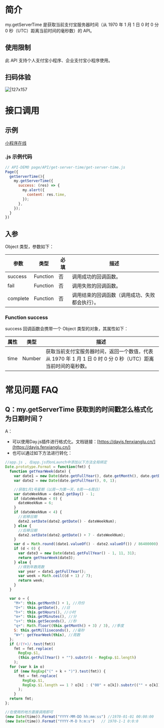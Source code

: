 # 简介
my.getServerTime 是获取当前支付宝服务器时间（从 1970 年 1 月 1 日 0 时 0 分 0 秒（UTC）距离当前时间的毫秒数）的 API。

## 使用限制

此 API 支持个人支付宝小程序、企业支付宝小程序使用。

## 扫码体验

![|127x157](https://gw.alipayobjects.com/zos/skylark-tools/public/files/a3b3b0843841d6a92ad0275006cc89ab.jpeg#align=left&display=inline&height=157&margin=%5Bobject%20Object%5D&originHeight=157&originWidth=127&status=done&style=none&width=127)

# 接口调用

## 示例

[小程序在线](https://opendocs.alipay.com/openbox/mini/opendocs/get-server-time?view=preview&defaultPage=pages/index/index&defaultOpenedFiles=pages/index/index&theme=light) 


### .js 示例代码

```javascript
// API-DEMO page/API/get-server-time/get-server-time.js
Page({
  getServerTime(){
    my.getServerTime({
      success: (res) => {
        my.alert({
          content: res.time,
        });
      },
    });
  }
})
```

## 入参

Object 类型，参数如下：

| **参数** | **类型** | **必填** | **描述** |
| --- | --- | --- | --- |
| success | Function | 否 | 调用成功的回调函数。 |
| fail | Function | 否 | 调用失败的回调函数。 |
| complete | Function | 否 | 调用结束的回调函数（调用成功、失败都会执行）。 |

### Function success

success 回调函数会携带一个 Object 类型的对象，其属性如下：

| **属性** | **类型** | **描述** |
| --- | --- | --- |
| time | Number | 获取当前支付宝服务器时间，返回一个数值，代表从 1970 年 1 月 1 日 0 时 0 分 0 秒（UTC）距离当前时间的毫秒数。 |

# 常见问题 FAQ

## Q：my.getServerTime 获取到的时间戳怎么格式化为日期时间？
A：
- 可以使用Day.js插件进行格式化。文档链接：[https://dayjs.fenxianglu.cn/](https://dayjs.fenxianglu.cn/)
- 也可以通过如下方法进行转化：
```javascript
//app.js , 在app.js的onLaunch中添加以下方法全局绑定
Date.prototype.Format = function(fmt) {
  function getYearWeek(date) {
    var date1 = new Date(date.getFullYear(), date.getMonth(), date.getDate());
    var date2 = new Date(date.getFullYear(), 0, 1);

    //获取1月1号星期（以周一为第一天，0周一~6周日）
    var dateWeekNum = date2.getDay() - 1;
    if (dateWeekNum < 0) {
      dateWeekNum = 6;
    }
    if (dateWeekNum < 4) {
      //前移日期
      date2.setDate(date2.getDate() - dateWeekNum);
    } else {
      //后移日期
      date2.setDate(date2.getDate() + 7 - dateWeekNum);
    }
    var d = Math.round((date1.valueOf() - date2.valueOf()) / 86400000);
    if (d < 0) {
      var date3 = new Date(date1.getFullYear() - 1, 11, 31);
      return getYearWeek(date3);
    } else {
      //得到年数周数
      var year = date1.getFullYear();
      var week = Math.ceil((d + 1) / 7);
      return week;
    }
  }

  var o = {
    "M+": this.getMonth() + 1, //月份
    "D+": this.getDate(), //日
    "h+": this.getHours(), //小时
    "m+": this.getMinutes(), //分
    "s+": this.getSeconds(), //秒
    "q+": Math.floor((this.getMonth() + 3) / 3), //季度
    S: this.getMilliseconds(), //毫秒
    "W+": getYearWeek(this), //周数
  };
  if (/(Y+)/.test(fmt))
    fmt = fmt.replace(
      RegExp.$1,
      (this.getFullYear() + "").substr(4 - RegExp.$1.length)
    );
  for (var k in o)
    if (new RegExp("(" + k + ")").test(fmt)) {
      fmt = fmt.replace(
        RegExp.$1,
        RegExp.$1.length == 1 ? o[k] : ("00" + o[k]).substr(("" + o[k]).length)
      );
    }
  return fmt;
};

//在使用的地方直接调用即可
(new Date(time)).Format("YYYY-MM-DD hh:mm:ss") //1970-01-01 00:00:00
(new Date(time)).Format("YYYY-M-D h:m:s")   // 1970-1-1 0:0:0
```
